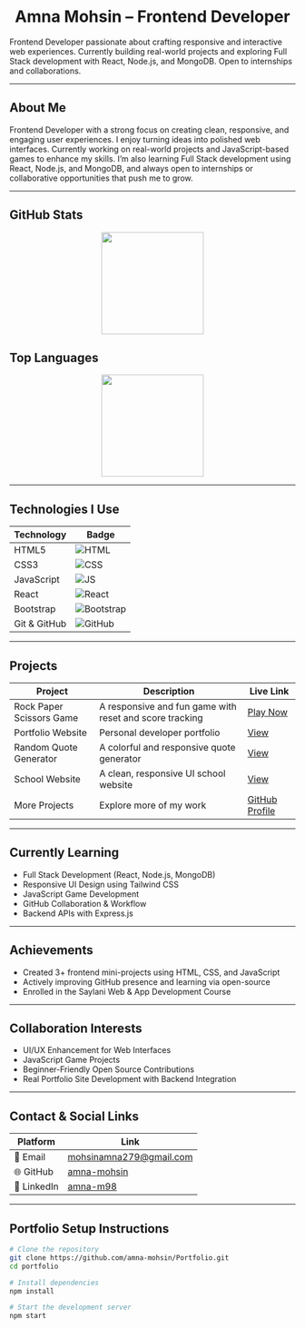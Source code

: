 <h1 align="center">Amna Mohsin – Frontend Developer</h1>

Frontend Developer passionate about crafting responsive and interactive web experiences. Currently building real-world projects and exploring Full Stack development with React, Node.js, and MongoDB. Open to internships and collaborations.

---

## About Me

Frontend Developer with a strong focus on creating clean, responsive, and engaging user experiences. I enjoy turning ideas into polished web interfaces. Currently working on real-world projects and JavaScript-based games to enhance my skills. I’m also learning Full Stack development using React, Node.js, and MongoDB, and always open to internships or collaborative opportunities that push me to grow.

---

## GitHub Stats
<p align="center">
  <img src="https://github-readme-stats.vercel.app/api?username=amna-mohsin&show_icons=true&theme=tokyonight" height="180"/>
</p>

## Top Languages
<p align="center">
  <img src="https://github-readme-stats.vercel.app/api/top-langs/?username=amna-mohsin&layout=compact&theme=tokyonight" height="180"/>
</p>

---

## Technologies I Use

| Technology         | Badge |
|--------------------|-------|
| HTML5              | ![HTML](https://img.shields.io/badge/-HTML5-E34F26?logo=html5&logoColor=white) |
| CSS3               | ![CSS](https://img.shields.io/badge/-CSS3-1572B6?logo=css3&logoColor=white) |
| JavaScript         | ![JS](https://img.shields.io/badge/-JavaScript-F7DF1E?logo=javascript&logoColor=black) |
| React              | ![React](https://img.shields.io/badge/-React-61DAFB?logo=react&logoColor=black) |
| Bootstrap          | ![Bootstrap](https://img.shields.io/badge/-Bootstrap-563D7C?logo=bootstrap&logoColor=white) |
| Git & GitHub       | ![GitHub](https://img.shields.io/badge/-GitHub-181717?logo=github&logoColor=white) |

---

## Projects

| Project | Description | Live Link |
|--------|-------------|-----------|
| Rock Paper Scissors Game | A responsive and fun game with reset and score tracking | [Play Now](https://rock-paper-scissor-a.netlify.app) |
| Portfolio Website | Personal developer portfolio | [View](https://vermillion-praline-15e750.netlify.app/) |
| Random Quote Generator | A colorful and responsive quote generator | [View](https://random-quote-website.netlify.app/) |
| School Website | A clean, responsive UI school website | [View](https://learnify-hub.netlify.app/) |
| More Projects | Explore more of my work | [GitHub Profile](https://github.com/amna-mohsin) |

---

## Currently Learning

- Full Stack Development (React, Node.js, MongoDB)
- Responsive UI Design using Tailwind CSS
- JavaScript Game Development
- GitHub Collaboration & Workflow
- Backend APIs with Express.js

---

## Achievements

- Created 3+ frontend mini-projects using HTML, CSS, and JavaScript  
- Actively improving GitHub presence and learning via open-source  
- Enrolled in the Saylani Web & App Development Course  

---

## Collaboration Interests

- UI/UX Enhancement for Web Interfaces  
- JavaScript Game Projects  
- Beginner-Friendly Open Source Contributions  
- Real Portfolio Site Development with Backend Integration  

---

## Contact & Social Links

| Platform | Link |
|----------|------|
| 📧 Email | [mohsinamna279@gmail.com](mailto:mohsinamna279@gmail.com) |
| 🌐 GitHub | [amna-mohsin](https://github.com/amna-mohsin) |
| 🔗 LinkedIn | [amna-m98](https://www.linkedin.com/in/amna-m98/) |

---

## Portfolio Setup Instructions

```bash
# Clone the repository
git clone https://github.com/amna-mohsin/Portfolio.git
cd portfolio

# Install dependencies
npm install

# Start the development server
npm start
